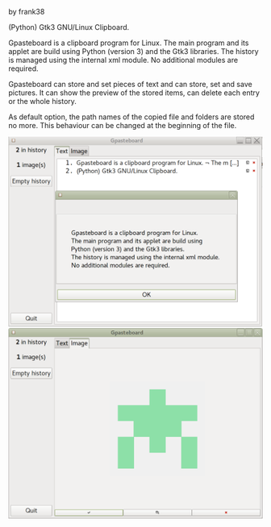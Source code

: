 by frank38

(Python) Gtk3 GNU/Linux Clipboard.


Gpasteboard is a clipboard program for Linux.
The main program and its applet are build using
Python (version 3) and the Gtk3 libraries. 
The history is managed using the internal xml module. 
No additional modules are required.

Gpasteboard can store and set pieces of text and
can store, set and save pictures. It can show the 
preview of the stored items, can delete each entry
or the whole history.

As default option, the path names of the copied file and folders are stored no more.
This behaviour can be changed at the beginning of the file.

![My image](https://github.com/frank038/gpasteboard/blob/master/Screen1.png)
![My image](https://github.com/frank038/gpasteboard/blob/master/Screen2.png)
